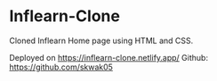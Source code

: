 # Inflearn-Clone

Cloned Inflearn Home page using HTML and CSS.

Deployed on https://inflearn-clone.netlify.app/
Github: https://github.com/skwak05
